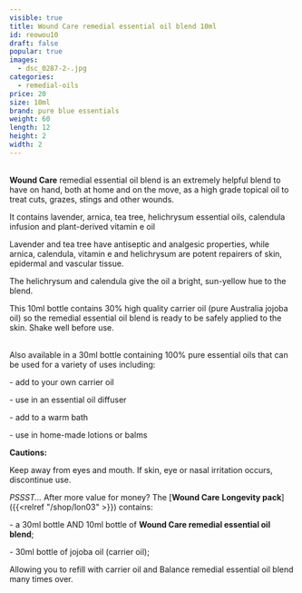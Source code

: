 ```yaml
---
visible: true
title: Wound Care remedial essential oil blend 10ml
id: reowou10
draft: false
popular: true
images:
  - dsc_0287-2-.jpg
categories:
  - remedial-oils
price: 20
size: 10ml
brand: pure blue essentials
weight: 60
length: 12
height: 2
width: 2
---
```

\
**Wound Care** remedial essential oil blend is an extremely helpful blend to have on hand, both at home and on the move, as a high grade topical oil to treat cuts, grazes, stings and other wounds.

It contains lavender, arnica, tea tree, helichrysum essential oils, calendula infusion and plant-derived vitamin e oil

Lavender and tea tree have antiseptic and analgesic properties, while arnica, calendula, vitamin e and helichrysum are potent repairers of skin, epidermal and vascular tissue.

The helichrysum and calendula give the oil a bright, sun-yellow hue to the blend.

This 10ml bottle contains 30% high quality carrier oil (pure Australia jojoba oil) so the remedial essential oil blend is ready to be safely applied to the skin. Shake well before use.

\
Also available in a 30ml bottle containing 100% pure essential oils that can be used for a variety of uses including:

\- add to your own carrier oil

\- use in an essential oil diffuser

\- add to a warm bath

\- use in home-made lotions or balms

**Cautions:**

Keep away from eyes and mouth. If skin, eye or nasal irritation occurs, discontinue use.



*PSSST...* After more value for money? The [**Wound Care** **Longevity pack**]({{<relref "/shop/lon03" >}}) contains:

\- a 30ml bottle AND 10ml bottle of **Wound Care remedial essential oil blend**;

\- 30ml bottle of jojoba oil (carrier oil);

Allowing you to refill with carrier oil and Balance remedial essential oil blend many times over.